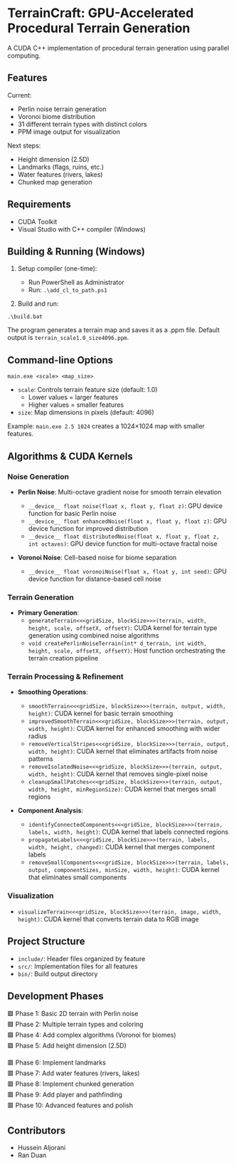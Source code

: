 # TerrainCraft: GPU-Accelerated Procedural Terrain Generation

A CUDA C++ implementation of procedural terrain generation using parallel computing.

## Features

Current:
- Perlin noise terrain generation
- Voronoi biome distribution
- 31 different terrain types with distinct colors
- PPM image output for visualization

Next steps:
- Height dimension (2.5D)
- Landmarks (flags, ruins, etc.)
- Water features (rivers, lakes)
- Chunked map generation

## Requirements

- CUDA Toolkit
- Visual Studio with C++ compiler (Windows)

## Building & Running (Windows)

1. Setup compiler (one-time):
   - Run PowerShell as Administrator
   - Run: `.\add_cl_to_path.ps1`

2. Build and run:
```
.\build.bat
```

The program generates a terrain map and saves it as a .ppm file. Default output is `terrain_scale1.0_size4096.ppm`.

## Command-line Options
```
main.exe <scale> <map_size>
```
- `scale`: Controls terrain feature size (default: 1.0)
  - Lower values = larger features
  - Higher values = smaller features
- `size`: Map dimensions in pixels (default: 4096)

Example: `main.exe 2.5 1024` creates a 1024×1024 map with smaller features.

## Algorithms & CUDA Kernels

### Noise Generation
- **Perlin Noise**: Multi-octave gradient noise for smooth terrain elevation
  - `__device__ float noise(float x, float y, float z)`: GPU device function for basic Perlin noise
  - `__device__ float enhancedNoise(float x, float y, float z)`: GPU device function for improved distribution
  - `__device__ float distributedNoise(float x, float y, float z, int octaves)`: GPU device function for multi-octave fractal noise

- **Voronoi Noise**: Cell-based noise for biome separation
  - `__device__ float voronoiNoise(float x, float y, int seed)`: GPU device function for distance-based cell noise

### Terrain Generation
- **Primary Generation**:
  - `generateTerrain<<<gridSize, blockSize>>>(terrain, width, height, scale, offsetX, offsetY)`: CUDA kernel for terrain type generation using combined noise algorithms
  - `void createPerlinNoiseTerrain(int* d_terrain, int width, height, scale, offsetX, offsetY)`: Host function orchestrating the terrain creation pipeline

### Terrain Processing & Refinement
- **Smoothing Operations**:
  - `smoothTerrain<<<gridSize, blockSize>>>(terrain, output, width, height)`: CUDA kernel for basic terrain smoothing
  - `improvedSmoothTerrain<<<gridSize, blockSize>>>(terrain, output, width, height)`: CUDA kernel for enhanced smoothing with wider radius
  - `removeVerticalStripes<<<gridSize, blockSize>>>(terrain, output, width, height)`: CUDA kernel that eliminates artifacts from noise patterns
  - `removeIsolatedNoise<<<gridSize, blockSize>>>(terrain, output, width, height)`: CUDA kernel that removes single-pixel noise
  - `cleanupSmallPatches<<<gridSize, blockSize>>>(terrain, output, width, height, minRegionSize)`: CUDA kernel that merges small regions

- **Component Analysis**:
  - `identifyConnectedComponents<<<gridSize, blockSize>>>(terrain, labels, width, height)`: CUDA kernel that labels connected regions
  - `propagateLabels<<<gridSize, blockSize>>>(terrain, labels, width, height, changed)`: CUDA kernel that merges component labels
  - `removeSmallComponents<<<gridSize, blockSize>>>(terrain, labels, output, componentSizes, minSize, width, height)`: CUDA kernel that eliminates small components

### Visualization
- `visualizeTerrain<<<gridSize, blockSize>>>(terrain, image, width, height)`: CUDA kernel that converts terrain data to RGB image

## Project Structure

- `include/`: Header files organized by feature
- `src/`: Implementation files for all features
- `bin/`: Build output directory

## Development Phases

🟩 Phase 1: Basic 2D terrain with Perlin noise<br>
🟩 Phase 2: Multiple terrain types and coloring<br>
🟩 Phase 4: Add complex algorithms (Voronoi for biomes)<br>
🟩 Phase 5: Add height dimension (2.5D)<br>


🟥 Phase 6: Implement landmarks<br>
🟥 Phase 7: Add water features (rivers, lakes)<br>
🟥 Phase 8: Implement chunked generation<br>
🟥 Phase 9: Add player and pathfinding<br>
🟥 Phase 10: Advanced features and polish


## Contributors

- Hussein Aljorani
- Ran Duan
